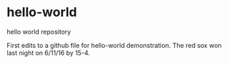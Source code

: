 # hello-world
hello world repository

First edits to a github file for hello-world demonstration. The red sox won last night on 6/11/16 by 15-4.

